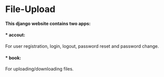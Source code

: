 # File-Upload
#### This django website contains two apps:

#### * accout: 
For user registration, login, logout, password reset and password change.

#### * book: 
For uploading/downloading files.

